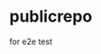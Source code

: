 # publicrepo
for e2e test





































































































































































































































































































































































































































































































































































































































































































































































































































































































































































































































































































































































































































































































































